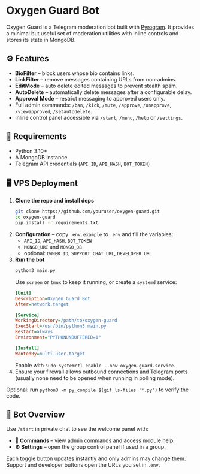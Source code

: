 # Oxygen Guard Bot

Oxygen Guard is a Telegram moderation bot built with [Pyrogram](https://docs.pyrogram.org/). It provides a minimal but useful set of moderation utilities with inline controls and stores its state in MongoDB.

## ⚙️ Features
- **BioFilter** – block users whose bio contains links.
- **LinkFilter** – remove messages containing URLs from non‑admins.
- **EditMode** – auto delete edited messages to prevent stealth spam.
- **AutoDelete** – automatically delete messages after a configurable delay.
- **Approval Mode** – restrict messaging to approved users only.
- Full admin commands: `/ban`, `/kick`, `/mute`, `/approve`, `/unapprove`, `/viewapproved`, `/setautodelete`.
- Inline control panel accessible via `/start`, `/menu`, `/help` or `/settings`.

## 🧰 Requirements
- Python 3.10+
- A MongoDB instance
- Telegram API credentials (`API_ID`, `API_HASH`, `BOT_TOKEN`)

## 🖥️ VPS Deployment
1. **Clone the repo and install deps**
   ```bash
   git clone https://github.com/youruser/oxygen-guard.git
   cd oxygen-guard
   pip install -r requirements.txt
   ```
2. **Configuration** – copy `.env.example` to `.env` and fill the variables:
   - `API_ID`, `API_HASH`, `BOT_TOKEN`
   - `MONGO_URI` and `MONGO_DB`
   - optional: `OWNER_ID`, `SUPPORT_CHAT_URL`, `DEVELOPER_URL`
3. **Run the bot**
   ```bash
   python3 main.py
   ```
   Use `screen` or `tmux` to keep it running, or create a `systemd` service:
   ```ini
   [Unit]
   Description=Oxygen Guard Bot
   After=network.target

   [Service]
   WorkingDirectory=/path/to/oxygen-guard
   ExecStart=/usr/bin/python3 main.py
   Restart=always
   Environment="PYTHONUNBUFFERED=1"

   [Install]
   WantedBy=multi-user.target
   ```
   Enable with `sudo systemctl enable --now oxygen-guard.service`.
4. Ensure your firewall allows outbound connections and Telegram ports (usually none need to be opened when running in polling mode).

Optional: run `python3 -m py_compile $(git ls-files '*.py')` to verify the code.

## 📌 Bot Overview
Use `/start` in private chat to see the welcome panel with:
- **📘 Commands** – view admin commands and access module help.
- **⚙️ Settings** – open the group control panel if used in a group.

Each toggle button updates instantly and only admins may change them. Support and developer buttons open the URLs you set in `.env`.
